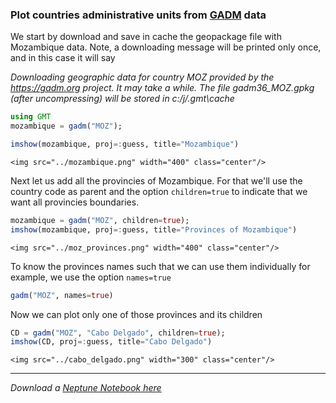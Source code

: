 ### Plot countries administrative units from [GADM](https://gadm.org) data

We start by download and save in cache the geopackage file with Mozambique data.
Note, a downloading message will be printed only once, and in this case it will say

*Downloading geographic data for country MOZ provided by the https://gadm.org project. It may take a while.
The file gadm36_MOZ.gpkg (after uncompressing) will be stored in c:/j/.gmt\cache*

```julia
using GMT
mozambique = gadm("MOZ");
```

```julia
imshow(mozambique, proj=:guess, title="Mozambique")
```

```@raw html
<img src="../mozambique.png" width="400" class="center"/>
```

Next let us add all the provincies of Mozambique. For that we'll use the country code as parent and the option `children=true` to indicate that we want all provincies boundaries.

```julia
mozambique = gadm("MOZ", children=true);
imshow(mozambique, proj=:guess, title="Provinces of Mozambique")
```

```@raw html
<img src="../moz_provinces.png" width="400" class="center"/>
```

To know the provinces names such that we can use them individually for example, we use the option `names=true`

```julia
gadm("MOZ", names=true)
```

Now we can plot only one of those provinces and its children

```julia
CD = gadm("MOZ", "Cabo Delgado", children=true);
imshow(CD, proj=:guess, title="Cabo Delgado")
```

```@raw html
<img src="../cabo_delgado.png" width="300" class="center"/>
```

---

*Download a [Neptune Notebook here](gadm_moz.jl)*